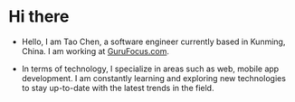 # Hi there

- Hello, I am Tao Chen, a software engineer currently based in Kunming, China. I am working at [GuruFocus.com](https://www.gurufocus.com).

- In terms of technology, I specialize in areas such as web, mobile app development. I am constantly learning and exploring new technologies to stay up-to-date with the latest trends in the field.
